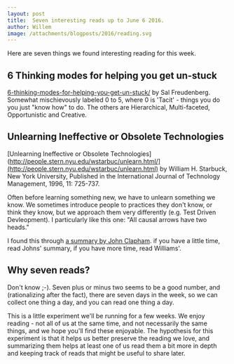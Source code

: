 ```yaml
---
layout: post
title:  Seven interesting reads up to June 6 2016.
author: Willem
image: /attachments/blogposts/2016/reading.svg
---
```


Here are seven things we found interesting reading for this week.

## 6 Thinking modes for helping you get un-stuck

[6-thinking-modes-for-helping-you-get-un-stuck/](https://salfreudenberg.wordpress.com/2016/06/05/6-thinking-modes-for-helping-you-get-un-stuck/) by Sal Freudenberg. Somewhat mischievously labeled 0 to 5, where 0 is 'Tacit' - things you do you just "know how" to do. The others are Hierarchical, Multi-faceted, Opportunistic and Creative.

## Unlearning Ineffective or Obsolete Technologies

[Unlearning Ineffective or Obsolete Technologies](http://people.stern.nyu.edu/wstarbuc/unlearn.html/](http://people.stern.nyu.edu/wstarbuc/unlearn.html) by William H. Starbuck, New York University,
Published in the International Journal of Technology Management, 1996, 11: 725-737.

Often before learning something new, we have to unlearn something we know. We sometimes introduce people to practices they don't know, or think they know, but we approach them very differently (e.g. Test Driven Devleopment). I particularly like this one: "All causal arrows have two heads."

I found this through [a summary by John Clapham](https://johnclapham.wordpress.com/2013/12/12/before-we-learn-must-we-first-unlearn/). if you have a little time, read Johns' summary, if you have more time, read Williams'.


## Why seven reads?

Don't know ;-). Seven plus or minus two seems to be a good number, and (rationalizing after the fact), there are seven days in the week, so we can collect one thing a day, and you can read one thing a day.

This is a little experiment we'll be running for a few weeks. We enjoy reading - not all of us at the same time, and not necessarily the same things, and we hope you'll find these enjoyable. The hypothesis for this experiment is that it helps us better preserve the reading we love, and summarizing them helps at least one of us read them a bit more in depth and keeping track of reads that might be useful to share later.
